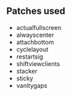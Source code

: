 ## Patches used
- actualfullscreen
- alwayscenter
- attachbottom
- cyclelayout
- restartsig
- shiftviewclients
- stacker
- sticky
- vanitygaps
